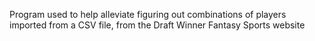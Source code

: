Program used to help alleviate figuring out combinations of players imported from a CSV file,
from the Draft Winner Fantasy Sports website
